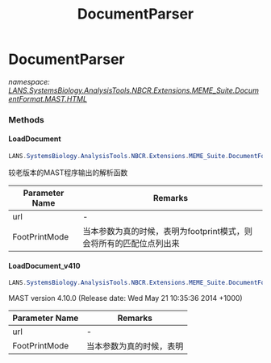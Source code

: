 ﻿---
title: DocumentParser
---

# DocumentParser
_namespace: [LANS.SystemsBiology.AnalysisTools.NBCR.Extensions.MEME_Suite.DocumentFormat.MAST.HTML](N-LANS.SystemsBiology.AnalysisTools.NBCR.Extensions.MEME_Suite.DocumentFormat.MAST.HTML.html)_



### Methods

#### LoadDocument
```csharp
LANS.SystemsBiology.AnalysisTools.NBCR.Extensions.MEME_Suite.DocumentFormat.MAST.HTML.DocumentParser.LoadDocument(System.String,System.Boolean)
```
较老版本的MAST程序输出的解析函数

|Parameter Name|Remarks|
|--------------|-------|
|url|-|
|FootPrintMode|当本参数为真的时候，表明为footprint模式，则会将所有的匹配位点列出来|


#### LoadDocument_v410
```csharp
LANS.SystemsBiology.AnalysisTools.NBCR.Extensions.MEME_Suite.DocumentFormat.MAST.HTML.DocumentParser.LoadDocument_v410(System.String,System.Boolean)
```
MAST version 4.10.0 (Release date: Wed May 21 10:35:36 2014 +1000)

|Parameter Name|Remarks|
|--------------|-------|
|url|-|
|FootPrintMode|当本参数为真的时候，表明|





